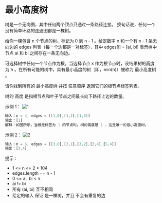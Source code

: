 # 最小高度树

树是一个无向图，其中任何两个顶点只通过一条路径连接。 换句话说，任何一个没有简单环路的连通图都是一棵树。

给你一棵包含 n 个节点的树，标记为 0 到 n - 1 。给定数字 n 和一个有 n - 1 条无向边的 edges 列表（每一个边都是一对标签），其中 edges[i] = [ai, bi] 表示树中节点 ai 和 bi 之间存在一条无向边。

可选择树中任何一个节点作为根。当选择节点 x 作为根节点时，设结果树的高度为 h 。在所有可能的树中，具有最小高度的树（即，min(h)）被称为 最小高度树 。

请你找到所有的 最小高度树 并按 任意顺序 返回它们的根节点标签列表。

树的 高度 是指根节点和叶子节点之间最长向下路径上边的数量。

示例 1：
![1](https://assets.leetcode.com/uploads/2020/09/01/e1.jpg)

```js
输入：n = 4, edges = [[1,0],[1,2],[1,3]]
输出：[1]
解释：如图所示，当根是标签为 1 的节点时，树的高度是 1 ，这是唯一的最小高度树。
```

示例 2：
![2](https://assets.leetcode.com/uploads/2020/09/01/e2.jpg)

```js
输入：n = 6, edges = [[3,0],[3,1],[3,2],[3,4],[5,4]]
输出：[3,4]
```

提示：

- 1 <= n <= 2 * 104
- edges.length == n - 1
- 0 <= ai, bi < n
- ai != bi
- 所有 (ai, bi) 互不相同
- 给定的输入 保证 是一棵树，并且 不会有重复的边
